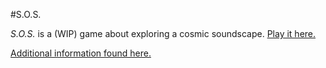 #S.O.S.

_S.O.S._ is a (WIP) game about exploring a cosmic soundscape. [Play it here.](http://v-os.ca/playsos)

[Additional information found here.](http://v-os.ca/sos)